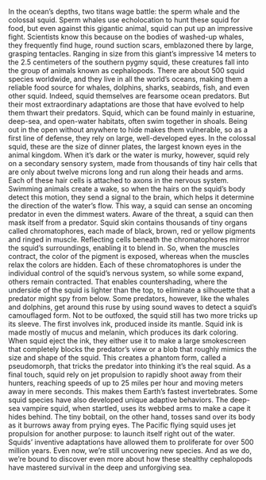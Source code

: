 In the ocean’s depths, two titans wage battle: the sperm whale and the colossal squid. Sperm whales use echolocation  to hunt these squid for food, but even against this gigantic animal, squid can put up an impressive fight. Scientists know this because on the bodies of washed-up whales, they frequently find huge,  round suction scars, emblazoned there by large,  grasping tentacles. Ranging in size from  this giant’s impressive 14 meters to the 2.5 centimeters  of the southern pygmy squid, these creatures fall into the group  of animals known as cephalopods. There are about 500 squid  species worldwide, and they live in all the world’s oceans, making them a reliable food source for whales, dolphins, sharks, seabirds, fish, and even other squid. Indeed, squid themselves  are fearsome ocean predators. But their most extraordinary adaptations are those that have evolved  to help them thwart their predators. Squid, which can be found mainly in estuarine, deep-sea,  and open-water habitats, often swim together in shoals. Being out in the open without anywhere  to hide makes them vulnerable, so as a first line of defense, they rely on large, well-developed eyes. In the colossal squid,  these are the size of dinner plates, the largest known eyes  in the animal kingdom. When it’s dark or the water is murky,  however, squid rely on a secondary sensory system, made from thousands of tiny hair cells  that are only about twelve microns long and run along their heads and arms. Each of these hair cells is attached to axons in the nervous system. Swimming animals create a wake, so when the hairs on  the squid’s body detect this motion, they send a signal to the brain, which helps it determine  the direction of the water’s flow. This way, a squid can sense an oncoming  predator in even the dimmest waters. Aware of the threat, a squid  can then mask itself from a predator. Squid skin contains thousands of tiny organs called chromatophores, each made of black, brown, red  or yellow pigments and ringed in muscle. Reflecting cells beneath  the chromatophores mirror the squid’s surroundings, enabling it to blend in. So, when the muscles contract, the color of the pigment is exposed, whereas when the muscles relax  the colors are hidden. Each of these chromatophores is under the individual control  of the squid’s nervous system, so while some expand,  others remain contracted. That enables countershading, where the underside of the squid is lighter than the top, to eliminate a silhouette  that a predator might spy from below. Some predators, however,  like the whales and dolphins, get around this ruse by using sound waves to detect a squid’s camouflaged form. Not to be outfoxed, the squid still  has two more tricks up its sleeve. The first involves ink,  produced inside its mantle. Squid ink is made mostly of mucus and melanin, which produces its dark coloring. When squid eject the ink, they either use it to make  a large smokescreen that completely blocks the predator’s view or a blob that roughly mimics the size  and shape of the squid. This creates a phantom form,  called a pseudomorph, that tricks the predator  into thinking it’s the real squid. As a final touch,  squid rely on jet propulsion to rapidly shoot away from their hunters, reaching speeds of up to 25 miles per hour and moving meters away in mere seconds. This makes them  Earth’s fastest invertebrates. Some squid species have also developed  unique adaptive behaviors. The deep-sea vampire squid, when startled, uses its webbed arms to make  a cape it hides behind. The tiny bobtail, on the other hand,  tosses sand over its body as it burrows away from prying eyes. The Pacific flying squid  uses jet propulsion for another purpose: to launch itself right out of the water. Squids’ inventive adaptations  have allowed them to proliferate  for over 500 million years. Even now,  we’re still uncovering new species. And as we do, we’re bound to discover even more about how these stealthy cephalopods have mastered survival  in the deep and unforgiving sea. 